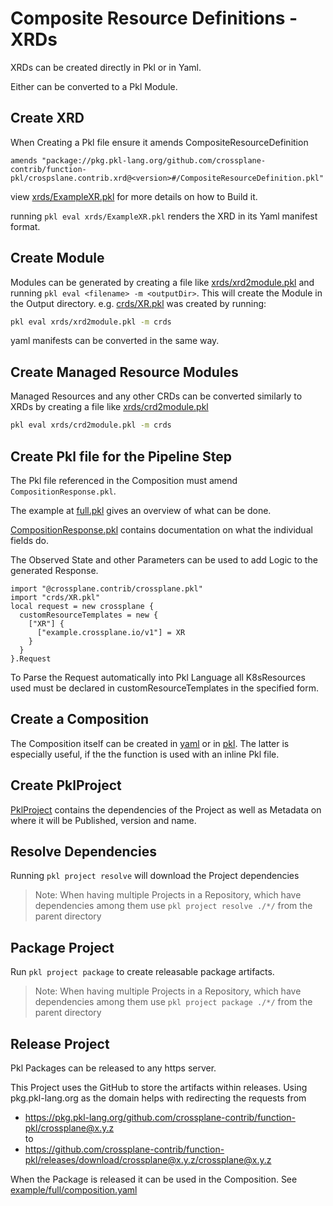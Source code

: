 # Composite Resource Definitions - XRDs

XRDs can be created directly in Pkl or in Yaml.

Either can be converted to a Pkl Module.

## Create XRD
When Creating a Pkl file ensure it amends CompositeResourceDefinition
```pkl
amends "package://pkg.pkl-lang.org/github.com/crossplane-contrib/function-pkl/crospslane.contrib.xrd@<version>#/CompositeResourceDefinition.pkl"
```

view [xrds/ExampleXR.pkl](xrds/ExampleXR.pkl) for more details on how to Build it.

running `pkl eval xrds/ExampleXR.pkl` renders the XRD in its Yaml manifest format.

## Create Module
Modules can be generated by creating a file like [xrds/xrd2module.pkl](xrds/xrd2module.pkl)
and running `pkl eval <filename> -m <outputDir>`.
This will create the Module in the Output directory. e.g. [crds/XR.pkl](crds/XR.pkl) was created by running:
```bash
pkl eval xrds/xrd2module.pkl -m crds
```

yaml manifests can be converted in the same way.

## Create Managed Resource Modules
Managed Resources and any other CRDs can be converted similarly to XRDs by creating a file like [xrds/crd2module.pkl](xrds/crd2module.pkl)
```bash
pkl eval xrds/crd2module.pkl -m crds
```

## Create Pkl file for the Pipeline Step
The Pkl file referenced in the Composition must amend `CompositionResponse.pkl`.

The example at [full.pkl](compositions/steps/full.pkl) gives an overview of what can be done.

[CompositionResponse.pkl](../crossplane.contrib/CompositionResponse.pkl) contains documentation on what the individual fields do.

The Observed State and other Parameters can be used to add Logic to the generated Response.

```pkl
import "@crossplane.contrib/crossplane.pkl"
import "crds/XR.pkl"
local request = new crossplane {
  customResourceTemplates = new {
    ["XR"] {
      ["example.crossplane.io/v1"] = XR
    }
  }
}.Request
```
To Parse the Request automatically into Pkl Language all K8sResources used must be declared in customResourceTemplates in the specified form.

## Create a Composition
The Composition itself can be created in [yaml](../../example/full/composition.yaml) or in [pkl](compositions/inline.pkl). The latter is especially useful, if the the function is used with an inline Pkl file.


## Create PklProject
[PklProject](PklProject) contains the dependencies of the Project as well as Metadata on where it will be Published, version and name.

## Resolve Dependencies
Running `pkl project resolve` will download the Project dependencies
> Note: When having multiple Projects in a Repository, which have dependencies among them use
> `pkl project resolve ./*/` from the parent directory

## Package Project
Run `pkl project package` to create releasable package artifacts.
> Note: When having multiple Projects in a Repository, which have dependencies among them use
> `pkl project package ./*/` from the parent directory

## Release Project

Pkl Packages can be released to any https server.

This Project uses the GitHub to store the artifacts within releases.
Using pkg.pkl-lang.org as the domain helps with redirecting the requests from
- https://pkg.pkl-lang.org/github.com/crossplane-contrib/function-pkl/crossplane@x.y.z
  <br>to
- https://github.com/crossplane-contrib/function-pkl/releases/download/crossplane@x.y.z/crossplane@x.y.z

When the Package is released it can be used in the Composition.
See [example/full/composition.yaml](../../example/full/composition.yaml)